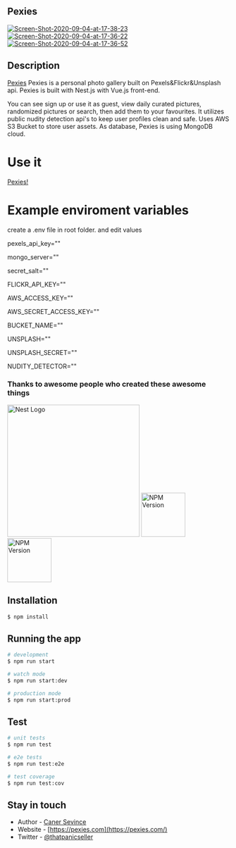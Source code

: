 ## Pexies
<a href="https://ibb.co/59VTKBr"><img src="https://i.ibb.co/dcyBmGP/Screen-Shot-2020-09-04-at-17-38-23.png" alt="Screen-Shot-2020-09-04-at-17-38-23" border="0"></a>
<a width="400" href="https://ibb.co/kmTY7kH"><img src="https://i.ibb.co/g48s2Hj/Screen-Shot-2020-09-04-at-17-36-22.png" alt="Screen-Shot-2020-09-04-at-17-36-22" border="0"></a>
<a width="400" href="https://ibb.co/c3DKZtt"><img src="https://i.ibb.co/Jt5WG22/Screen-Shot-2020-09-04-at-17-36-52.png" alt="Screen-Shot-2020-09-04-at-17-36-52" border="0"></a>
## Description

[Pexies](https://github.com/canersevince/pexies) 
Pexies is a personal photo gallery built on Pexels&Flickr&Unsplash api. 
Pexies is built with Nest.js with Vue.js front-end.

You can see sign up or use it as guest, view daily curated pictures, randomized pictures or search, then add them to your favourites. 
It utilizes public nudity detection api's to keep user profiles clean and safe. Uses AWS S3 Bucket to store user assets. As database, Pexies is using MongoDB cloud.

# Use it
  <p><a href="http://pexies.com/">Pexies!</a></p>
  <p align="center">
  
 
# Example enviroment variables
create a .env file in root folder. 
and edit values

pexels_api_key=""

mongo_server=""

secret_salt=""

FLICKR_API_KEY=""

AWS_ACCESS_KEY=""

AWS_SECRET_ACCESS_KEY=""

BUCKET_NAME=""

UNSPLASH=""

UNSPLASH_SECRET=""

NUDITY_DETECTOR=""



### Thanks to awesome people who created these awesome things
<p>
  <a href="http://nestjs.com/" target="blank"><img src="https://nestjs.com/img/logo_text.svg" width="300" alt="Nest Logo" /></a>
  <a href="https://www.npmjs.com/package/vue"><img width="100" src="https://vuejs.org/images/logo.png" alt="NPM Version" /></a>
  <a href="https://www.pexels.com"><img width="100" src="https://lh3.googleusercontent.com/KtFwMsqVzBBpTFc8vR5SZRCNBvqknlWurnzTRl4J-2kdZhoM04LjklX9Vh8pl-fYfpU" alt="NPM Version" /></a>
</p>

## Installation

```bash
$ npm install
```

## Running the app

```bash
# development
$ npm run start

# watch mode
$ npm run start:dev

# production mode
$ npm run start:prod
```

## Test

```bash
# unit tests
$ npm run test

# e2e tests
$ npm run test:e2e

# test coverage
$ npm run test:cov
```


## Stay in touch

- Author - [Caner Sevince](https://canersevince.com)
- Website - [https://pexies.com](https://pexies.com/)
- Twitter - [@thatpanicseller](https://twitter.com/thatpanicseller)

